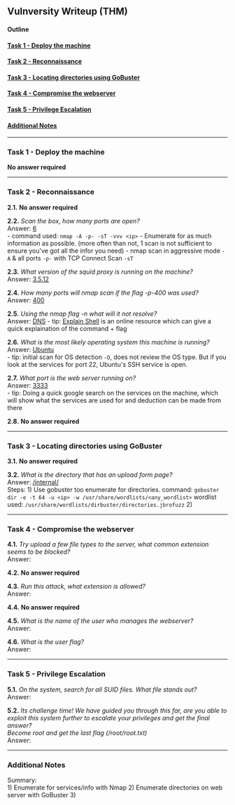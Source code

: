 ## Vulnversity Writeup (THM)

#### Outline

#### [Task 1 - Deploy the machine](#Task1)
#### [Task 2 - Reconnaissance](#Task2)
#### [Task 3 - Locating directories using GoBuster](#Task3)
#### [Task 4 - Compromise the webserver](#Task4)
#### [Task 5 - Privilege Escalation](#Task5)
#### [Additional Notes](#misc)
* * *

### <a id="Task1"></a>Task 1 - Deploy the machine
**No answer required**

* * *
### <a id="Task2"></a>Task 2 - Reconnaissance

**2.1.** **No answer required**

**2.2.** _Scan the box, how many ports are open?_  
Answer: <ins>6</ins>  
\- command used: `nmap -A -p- -sT -vvv <ip>`
	\- Enumerate for as much information as possible. (more often than not, 1 scan is not sufficient to ensure you've got all the infor you need)
	\- nmap scan in aggressive mode `-A` & all ports `-p-` with TCP Connect Scan `-sT`

**2.3.** _What version of the squid proxy is running on the machine?_  
Answer: <ins>3.5.12</ins>  

**2.4.** _How many ports will nmap scan if the flag -p-400 was used?_  
Answer: <ins>400</ins>  

**2.5.** _Using the nmap flag -n what will it not resolve?_  
Answer: <ins>DNS</ins>
\- tip: [Explain Shell](https://explainshell.com/) is an online resource which can give a quick explaination of the command + flag 

**2.6.** _What is the most likely operating system this machine is running?_  
Answer: <ins>Ubuntu</ins>  
\- tip: initial scan for OS detection `-O`, does not review the OS type. But if you look at the services for port 22, Ubuntu's SSH service is open.

**2.7.** _What port is the web server running on?_  
Answer: <ins>3333</ins>  
\- tip: Doing a quick google search on the services on the machine, which will show what the services are used for and deduction can be made from there

**2.8.**  **No answer required**

* * *
### <a id="Task3"></a>Task 3 - Locating directories using GoBuster

**3.1.**  **No answer required**

**3.2.** _What is the directory that has an upload form page?_  
Answer: <ins>/internal/</ins>  
Steps:
	1) Use gobuster too enumerate for directories.
		command: `gobuster dir -e -t 64 -u <ip> -w /usr/share/wordlists/<any_wordlist>`
		wordlist used: `/usr/share/wordlists/dirbuster/directories.jbrofuzz`
	2) 

* * *
### <a id="Task4"></a>Task 4 - Compromise the webserver

**4.1.** _Try upload a few file types to the server, what common extension seems to be blocked?_  
Answer: <ins></ins>  

**4.2.** **No answer required**

**4.3.** _Run this attack, what extension is allowed?_  
Answer: <ins></ins>  

**4.4.** **No answer required**

**4.5.** _What is the name of the user who manages the webserver?_  
Answer: <ins></ins>  

**4.6.** _What is the user flag?_  
Answer: <ins></ins>  

* * *
### <a id="Task5"></a>Task 5 - Privilege Escalation

**5.1.** _On the system, search for all SUID files. What file stands out?_  
Answer: <ins></ins>  

**5.2.** _Its challenge time! We have guided you through this far, are you able to exploit this system further to escalate your privileges and get the final answer?_  
_Become root and get the last flag (/root/root.txt)_  
Answer: <ins></ins>  

* * *
### <a id="misc"></a>Additional Notes
Summary:  
	1) Enumerate for services/info with Nmap
	2) Enumerate directories on web server with GoBuster
	3) 

